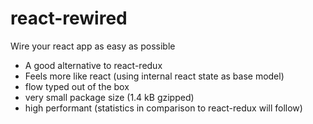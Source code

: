 # react-rewired

Wire your react app as easy as possible

- A good alternative to react-redux
- Feels more like react (using internal react state as base model)
- flow typed out of the box
- very small package size (1.4 kB gzipped)
- high performant (statistics in comparison to react-redux will follow)
